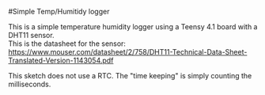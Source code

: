 #Simple Temp/Humitidy logger

This is a simple temperature humidity logger using a Teensy 4.1 board with a DHT11 sensor.  
This is the datasheet for the sensor:
https://www.mouser.com/datasheet/2/758/DHT11-Technical-Data-Sheet-Translated-Version-1143054.pdf

This sketch does not use a RTC.  The "time keeping" is simply counting the milliseconds.
